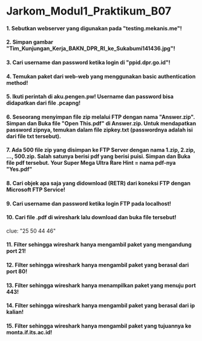 # Jarkom_Modul1_Praktikum_B07

#### 1. Sebutkan webserver yang digunakan pada "testing.mekanis.me"!
#### 2. Simpan gambar "Tim_Kunjungan_Kerja_BAKN_DPR_RI_ke_Sukabumi141436.jpg"!
#### 3. Cari username dan password ketika login di "ppid.dpr.go.id"!
#### 4. Temukan paket dari web-web yang menggunakan basic authentication method!
#### 5. Ikuti perintah di aku.pengen.pw! Username dan password bisa didapatkan dari file .pcapng!
#### 6. Seseorang menyimpan file zip melalui FTP dengan nama "Answer.zip". Simpan dan Buka file "Open This.pdf" di Answer.zip. Untuk mendapatkan password zipnya, temukan dalam file zipkey.txt (passwordnya adalah isi dari file txt tersebut).
#### 7. Ada 500 file zip yang disimpan ke FTP Server dengan nama 1.zip, 2.zip, ..., 500.zip. Salah satunya berisi pdf yang berisi puisi. Simpan dan Buka file pdf tersebut. Your Super Mega Ultra Rare Hint = nama pdf-nya "Yes.pdf"
#### 8. Cari objek apa saja yang didownload (RETR) dari koneksi FTP dengan Microsoft FTP Service!
#### 9. Cari username dan password ketika login FTP pada localhost!
#### 10. Cari file .pdf di wireshark lalu download dan buka file tersebut!
clue: "25 50 44 46"
#### 11. Filter sehingga wireshark hanya mengambil paket yang mengandung port 21!
#### 12. Filter sehingga wireshark hanya mengambil paket yang berasal dari port 80!
#### 13. Filter sehingga wireshark hanya menampilkan paket yang menuju port 443!
#### 14. Filter sehingga wireshark hanya mengambil paket yang berasal dari ip kalian!
#### 15. Filter sehingga wireshark hanya mengambil paket yang tujuannya ke monta.if.its.ac.id!

